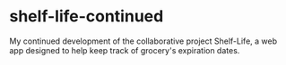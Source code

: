 # shelf-life-continued
My continued development of the collaborative project Shelf-Life, a web app designed to help keep track of grocery's expiration dates.
